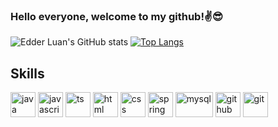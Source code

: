 ### Hello everyone, welcome to my github!✌😎

<!--
Here are some ideas to get you started:
-->
![Edder Luan's GitHub stats](https://github-readme-stats.vercel.app/api?username=edderluanps&show_icons=true&theme=midnight-purple)
[![Top Langs](https://github-readme-stats.vercel.app/api/top-langs/?username=edderluanps&layout=compact&theme=midnight-purple)](https://github.com/anuraghazra/github-readme-stats)


## Skills

<img src="https://cdn.icon-icons.com/icons2/2415/PNG/512/java_original_wordmark_logo_icon_146459.png" alt="java" width="40" height="40" style="max-width:100%;"></img>
<img src="https://cdn.icon-icons.com/icons2/2415/PNG/512/javascript_original_logo_icon_146455.png" alt="javascript" width="40" height="40" style="max-width:100%;"></img>
<img src="https://icon-icons.com/icon/typescript-plain-logo/146316" alt="ts" width="40" height="40" style="max-width:100%;"></img>
<img src="https://cdn.icon-icons.com/icons2/2107/PNG/512/file_type_html_icon_130541.png" alt="html" width="40" height="40" style="max-width:100%;"></img>
<img src="https://cdn.icon-icons.com/icons2/2107/PNG/512/file_type_css_icon_130661.png" alt="css" width="40" height="40" style="max-width:100%;"></img>
<img src="https://devkico.itexto.com.br/wp-content/uploads/2014/08/spring-boot-project-logo.png" alt="spring" width="40" height="40" style="max-width:100%;"></img>
<img src="https://www.mysql.com/common/logos/logo-mysql-170x115.png" alt="mysql" width="60" height="40" style="max-width:100%;"></img>
<img src="https://cdn.icon-icons.com/icons2/936/PNG/512/github-logo_icon-icons.com_73546.png" alt="github" width="40" height="40" style="max-width:100%;"></img>
<img src="https://cdn.icon-icons.com/icons2/2107/PNG/512/file_type_git_icon_130581.png" alt="git" width="40" height="40" style="max-width:100%;"></img>

<!--
<details>
  <sumary> <b> Things to know about me! </b> <i> (Click to expand) </i> </sumary>

  <br>
    This is going to be hidden.
</details>
-->
<!--
- 🔭 I’m currently working on ...
- 🌱 I’m currently learning ...
- 👯 I’m looking to collaborate on ...
- 🤔 I’m looking for help with ...
- 💬 Ask me about ...
- 📫 How to reach me: ...
- 😄 Pronouns: ...
- ⚡ Fun fact: ...
-->
